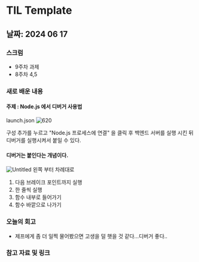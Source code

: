 # TIL Template

## 날짜: 2024 06 17
### 스크럼
- 9주차 과제
- 8주차 4,5

### 새로 배운 내용
#### 주제 : Node.js 에서 디버거 사용법
launch.json
![620](https://github.com/100-hours-a-week/5-sean-til/assets/122856840/07556fcf-98c7-433b-8e1c-48b0b961cae1)

구성 추가를 누르고 "Node.js 프로세스에 연결" 을 클릭 후 
백엔드 서버를 실행 시킨 뒤 디버거를 실행시켜서 붙일 수 있다.

#### 디버거는 붙인다는 개념이다.

![Untitled](https://github.com/100-hours-a-week/5-sean-til/assets/122856840/6e398329-c10d-4c65-8fb3-08c52da7f20b)
왼쪽 부터 차례대로
1. 다음 브레이크 포인트까지 실행
2. 한 줄씩 실행
3. 함수 내부로 들어가기
4. 함수 바깥으로 나가기

### 오늘의 회고
- 제프에게 좀 더 일찍 물어봤으면 고생을 덜 햇을 것 같다...디버거 좋다..
### 참고 자료 및 링크
